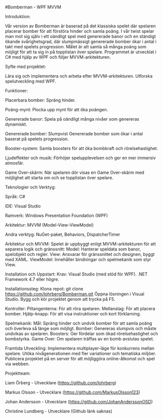 #Bomberman - WPF MVVM

Introduktion:

Vår version av Bomberman är baserad på det klassiska spelet där spelaren placerar bomber för att förstöra hinder och samla poäng. I vår twist spelar man mot sig själv i ett oändligt spel med genererade banor och en ständigt ökande svårighetsgrad, där slumpmässigt genererade bomber ökar i antal i takt med spelets progression. Målet är att samla så många poäng som möjligt för att ta sig in på topplistan över spelare. Programmet är utvecklat i C# med hjälp av WPF och följer MVVM-arkitekturen.

Syfte med projektet:

Lära sig och implementera och arbeta efter MVVM-arkitekturen.
Utforska spelutveckling med WPF.

Funktioner:

Placerbara bomber: Spräng hinder.

Poäng-mynt: Plocka upp mynt för att öka poängen.

Genererade banor: Spela på oändligt många nivåer som genereras dynamiskt.

Genererade bomber: Slumpvist Genererade bomber som ökar i antal baserat på spelets progression.

Booster-system: Samla boosters för att öka bombkraft och rörelsehastighet.

Ljudeffekter och musik: Förhöjer spelupplevelsen och ger en mer immersiv atmosfär.

Game Over-skärm: När spelaren dör visas en Game Over-skärm med möjlighet att starta om och se topplistan över spelare.


Teknologier och Verktyg:

Språk: C#

IDE: Visual Studio

Ramverk: Windows Presentation Foundation (WPF)

Arkitektur: MVVM (Model-View-ViewModel)

Andra verktyg: NuGet-paket, Behaviors, DispatcherTimer


Arkitektur och MVVM:
Spelet är uppbyggt enligt MVVM-arkitekturen för att separera logik och gränssnitt:
Model: Hanterar speldata som banor, spelobjekt och regler.
View: Ansvarar för gränssnittet och designen, byggt med XAML.
ViewModel: Innehåller bindningar och spelmekanik som styr View.

Installation och Uppstart:
Krav:
Visual Studio (med stöd för WPF).
.NET Framework 4.7 eller högre.

Installationssteg:
Klona repot:
git clone https://github.com/lohrberg/Bomberman.git
Öppna lösningen i Visual Studio.
Bygg och kör projektet genom att trycka på F5.

Kontroller:
Piltangenterna: För att röra spelaren.
Mellanslag: För att placera bomber.
Hjälp-knapp: För att visa instruktioner och kort förklarning.

Spelmekanik:
Mål: Spräng hinder och undvik bomber för att samla poäng och överleva så länge som möjligt.
Bomber: Genereras slumpvis och måste undvikas av spelaren.
Boosters: Ger fördelar som ökad rörelsehastighet och bombstyrka.
Game Over: Om spelaren träffas av en bomb avslutas spelet.

Framtida Utveckling:
Implementera multiplayer-läge för konkurrens mellan spelare.
Utöka nivågenerationen med fler variationer och tematiska miljöer.
Publicera projektet på en server för att möjliggöra online-åtkomst och spel via webben.

Projektteam:

Liam Örberg - Utvecklare (https://github.com/lohrberg)

Markus Olsson - Utvecklare (https://github.com/MarkusOlsson123)

Johan Andersson - Utvecklare (https://github.com/JohanAnderssonOSD)

Christine Lundberg - Utvecklare (Github länk saknas)

